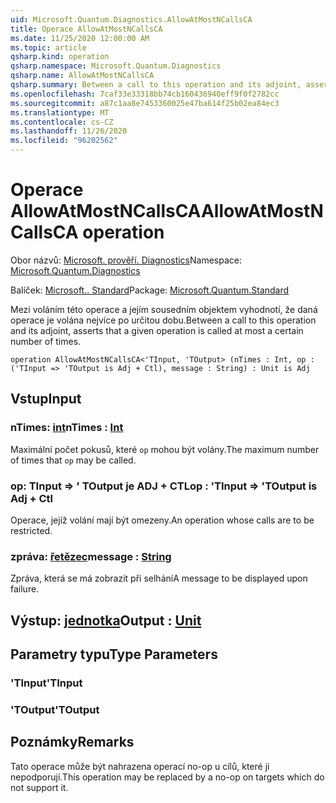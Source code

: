 ```yaml
---
uid: Microsoft.Quantum.Diagnostics.AllowAtMostNCallsCA
title: Operace AllowAtMostNCallsCA
ms.date: 11/25/2020 12:00:00 AM
ms.topic: article
qsharp.kind: operation
qsharp.namespace: Microsoft.Quantum.Diagnostics
qsharp.name: AllowAtMostNCallsCA
qsharp.summary: Between a call to this operation and its adjoint, asserts that a given operation is called at most a certain number of times.
ms.openlocfilehash: 7caf33e33318bb74cb160436940eff9f0f2782cc
ms.sourcegitcommit: a87c1aa8e7453360025e47ba614f25b02ea84ec3
ms.translationtype: MT
ms.contentlocale: cs-CZ
ms.lasthandoff: 11/26/2020
ms.locfileid: "96202562"
---
```

# <a name="allowatmostncallsca-operation"></a><span data-ttu-id="85003-102">Operace AllowAtMostNCallsCA</span><span class="sxs-lookup"><span data-stu-id="85003-102">AllowAtMostNCallsCA operation</span></span>

<span data-ttu-id="85003-103">Obor názvů: [Microsoft. prověří. Diagnostics](xref:Microsoft.Quantum.Diagnostics)</span><span class="sxs-lookup"><span data-stu-id="85003-103">Namespace: [Microsoft.Quantum.Diagnostics](xref:Microsoft.Quantum.Diagnostics)</span></span>

<span data-ttu-id="85003-104">Balíček: [Microsoft.. Standard](https://nuget.org/packages/Microsoft.Quantum.Standard)</span><span class="sxs-lookup"><span data-stu-id="85003-104">Package: [Microsoft.Quantum.Standard](https://nuget.org/packages/Microsoft.Quantum.Standard)</span></span>


<span data-ttu-id="85003-105">Mezi voláním této operace a jejím sousedním objektem vyhodnotí, že daná operace je volána nejvíce po určitou dobu.</span><span class="sxs-lookup"><span data-stu-id="85003-105">Between a call to this operation and its adjoint, asserts that a given operation is called at most a certain number of times.</span></span>

```qsharp
operation AllowAtMostNCallsCA<'TInput, 'TOutput> (nTimes : Int, op : ('TInput => 'TOutput is Adj + Ctl), message : String) : Unit is Adj
```


## <a name="input"></a><span data-ttu-id="85003-106">Vstup</span><span class="sxs-lookup"><span data-stu-id="85003-106">Input</span></span>

### <a name="ntimes--int"></a><span data-ttu-id="85003-107">nTimes: [int](xref:microsoft.quantum.lang-ref.int)</span><span class="sxs-lookup"><span data-stu-id="85003-107">nTimes : [Int](xref:microsoft.quantum.lang-ref.int)</span></span>

<span data-ttu-id="85003-108">Maximální počet pokusů, které `op` mohou být volány.</span><span class="sxs-lookup"><span data-stu-id="85003-108">The maximum number of times that `op` may be called.</span></span>


### <a name="op--tinput--toutput--is-adj--ctl"></a><span data-ttu-id="85003-109">op: TInput => ' TOutput je ADJ + CTL</span><span class="sxs-lookup"><span data-stu-id="85003-109">op : 'TInput => 'TOutput  is Adj + Ctl</span></span>

<span data-ttu-id="85003-110">Operace, jejíž volání mají být omezeny.</span><span class="sxs-lookup"><span data-stu-id="85003-110">An operation whose calls are to be restricted.</span></span>


### <a name="message--string"></a><span data-ttu-id="85003-111">zpráva: [řetězec](xref:microsoft.quantum.lang-ref.string)</span><span class="sxs-lookup"><span data-stu-id="85003-111">message : [String](xref:microsoft.quantum.lang-ref.string)</span></span>

<span data-ttu-id="85003-112">Zpráva, která se má zobrazit při selhání</span><span class="sxs-lookup"><span data-stu-id="85003-112">A message to be displayed upon failure.</span></span>



## <a name="output--unit"></a><span data-ttu-id="85003-113">Výstup: [jednotka](xref:microsoft.quantum.lang-ref.unit)</span><span class="sxs-lookup"><span data-stu-id="85003-113">Output : [Unit](xref:microsoft.quantum.lang-ref.unit)</span></span>



## <a name="type-parameters"></a><span data-ttu-id="85003-114">Parametry typu</span><span class="sxs-lookup"><span data-stu-id="85003-114">Type Parameters</span></span>

### <a name="tinput"></a><span data-ttu-id="85003-115">'TInput</span><span class="sxs-lookup"><span data-stu-id="85003-115">'TInput</span></span>


### <a name="toutput"></a><span data-ttu-id="85003-116">'TOutput</span><span class="sxs-lookup"><span data-stu-id="85003-116">'TOutput</span></span>



## <a name="remarks"></a><span data-ttu-id="85003-117">Poznámky</span><span class="sxs-lookup"><span data-stu-id="85003-117">Remarks</span></span>

<span data-ttu-id="85003-118">Tato operace může být nahrazena operací no-op u cílů, které ji nepodporují.</span><span class="sxs-lookup"><span data-stu-id="85003-118">This operation may be replaced by a no-op on targets which do not support it.</span></span>